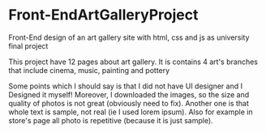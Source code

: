 # Front-EndArtGalleryProject
Front-End design of an art gallery site with html, css and js as university final project

This project have 12 pages about art gallery. It is contains 4 art's branches that include cinema, music, painting and pottery

Some points which I should say is that I did not have UI designer and I Designed it myself!
Moreover, I downloaded the images, so the size and quality of photos is not great (obviously need to fix). Another one is that whole text is sample, not real (ie I used lorem ipsum). Also for example in store's page all photo is repetitive (because it is just sample).
